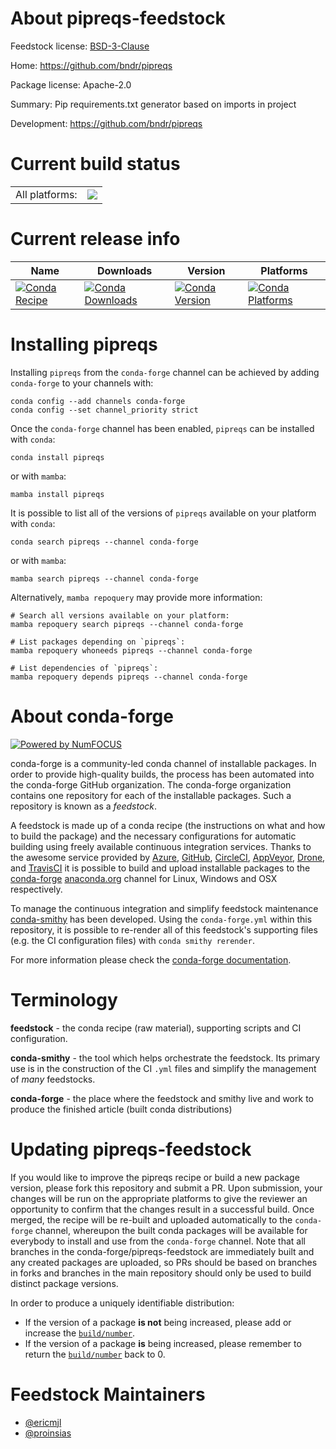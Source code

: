 About pipreqs-feedstock
=======================

Feedstock license: [BSD-3-Clause](https://github.com/conda-forge/pipreqs-feedstock/blob/main/LICENSE.txt)

Home: https://github.com/bndr/pipreqs

Package license: Apache-2.0

Summary: Pip requirements.txt generator based on imports in project

Development: https://github.com/bndr/pipreqs

Current build status
====================


<table><tr><td>All platforms:</td>
    <td>
      <a href="https://dev.azure.com/conda-forge/feedstock-builds/_build/latest?definitionId=4079&branchName=main">
        <img src="https://dev.azure.com/conda-forge/feedstock-builds/_apis/build/status/pipreqs-feedstock?branchName=main">
      </a>
    </td>
  </tr>
</table>

Current release info
====================

| Name | Downloads | Version | Platforms |
| --- | --- | --- | --- |
| [![Conda Recipe](https://img.shields.io/badge/recipe-pipreqs-green.svg)](https://anaconda.org/conda-forge/pipreqs) | [![Conda Downloads](https://img.shields.io/conda/dn/conda-forge/pipreqs.svg)](https://anaconda.org/conda-forge/pipreqs) | [![Conda Version](https://img.shields.io/conda/vn/conda-forge/pipreqs.svg)](https://anaconda.org/conda-forge/pipreqs) | [![Conda Platforms](https://img.shields.io/conda/pn/conda-forge/pipreqs.svg)](https://anaconda.org/conda-forge/pipreqs) |

Installing pipreqs
==================

Installing `pipreqs` from the `conda-forge` channel can be achieved by adding `conda-forge` to your channels with:

```
conda config --add channels conda-forge
conda config --set channel_priority strict
```

Once the `conda-forge` channel has been enabled, `pipreqs` can be installed with `conda`:

```
conda install pipreqs
```

or with `mamba`:

```
mamba install pipreqs
```

It is possible to list all of the versions of `pipreqs` available on your platform with `conda`:

```
conda search pipreqs --channel conda-forge
```

or with `mamba`:

```
mamba search pipreqs --channel conda-forge
```

Alternatively, `mamba repoquery` may provide more information:

```
# Search all versions available on your platform:
mamba repoquery search pipreqs --channel conda-forge

# List packages depending on `pipreqs`:
mamba repoquery whoneeds pipreqs --channel conda-forge

# List dependencies of `pipreqs`:
mamba repoquery depends pipreqs --channel conda-forge
```


About conda-forge
=================

[![Powered by
NumFOCUS](https://img.shields.io/badge/powered%20by-NumFOCUS-orange.svg?style=flat&colorA=E1523D&colorB=007D8A)](https://numfocus.org)

conda-forge is a community-led conda channel of installable packages.
In order to provide high-quality builds, the process has been automated into the
conda-forge GitHub organization. The conda-forge organization contains one repository
for each of the installable packages. Such a repository is known as a *feedstock*.

A feedstock is made up of a conda recipe (the instructions on what and how to build
the package) and the necessary configurations for automatic building using freely
available continuous integration services. Thanks to the awesome service provided by
[Azure](https://azure.microsoft.com/en-us/services/devops/), [GitHub](https://github.com/),
[CircleCI](https://circleci.com/), [AppVeyor](https://www.appveyor.com/),
[Drone](https://cloud.drone.io/welcome), and [TravisCI](https://travis-ci.com/)
it is possible to build and upload installable packages to the
[conda-forge](https://anaconda.org/conda-forge) [anaconda.org](https://anaconda.org/)
channel for Linux, Windows and OSX respectively.

To manage the continuous integration and simplify feedstock maintenance
[conda-smithy](https://github.com/conda-forge/conda-smithy) has been developed.
Using the ``conda-forge.yml`` within this repository, it is possible to re-render all of
this feedstock's supporting files (e.g. the CI configuration files) with ``conda smithy rerender``.

For more information please check the [conda-forge documentation](https://conda-forge.org/docs/).

Terminology
===========

**feedstock** - the conda recipe (raw material), supporting scripts and CI configuration.

**conda-smithy** - the tool which helps orchestrate the feedstock.
                   Its primary use is in the construction of the CI ``.yml`` files
                   and simplify the management of *many* feedstocks.

**conda-forge** - the place where the feedstock and smithy live and work to
                  produce the finished article (built conda distributions)


Updating pipreqs-feedstock
==========================

If you would like to improve the pipreqs recipe or build a new
package version, please fork this repository and submit a PR. Upon submission,
your changes will be run on the appropriate platforms to give the reviewer an
opportunity to confirm that the changes result in a successful build. Once
merged, the recipe will be re-built and uploaded automatically to the
`conda-forge` channel, whereupon the built conda packages will be available for
everybody to install and use from the `conda-forge` channel.
Note that all branches in the conda-forge/pipreqs-feedstock are
immediately built and any created packages are uploaded, so PRs should be based
on branches in forks and branches in the main repository should only be used to
build distinct package versions.

In order to produce a uniquely identifiable distribution:
 * If the version of a package **is not** being increased, please add or increase
   the [``build/number``](https://docs.conda.io/projects/conda-build/en/latest/resources/define-metadata.html#build-number-and-string).
 * If the version of a package **is** being increased, please remember to return
   the [``build/number``](https://docs.conda.io/projects/conda-build/en/latest/resources/define-metadata.html#build-number-and-string)
   back to 0.

Feedstock Maintainers
=====================

* [@ericmjl](https://github.com/ericmjl/)
* [@proinsias](https://github.com/proinsias/)

